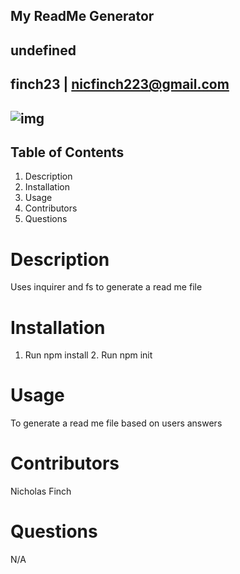 
## My ReadMe Generator
## undefined
## finch23 | nicfinch223@gmail.com
## ![img](https://avatars0.githubusercontent.com/u/57764795?v=4)


## Table of Contents
1. Description
2. Installation
3. Usage
4. Contributors
5. Questions


# Description
Uses inquirer and fs to generate a read me file
# Installation
1. Run npm install 2. Run npm init
# Usage
To generate a read me file based on users answers
# Contributors
Nicholas Finch
# Questions
N/A